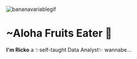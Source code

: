 ![bananavariablegif](https://github.com/Lt-Dan-Taylor/Lt-Dan-Taylor/assets/135341870/2e661092-374e-4938-9e53-4d7922d47cc5)
# ~Aloha Fruits Eater 🍍


**I'm Ricko** a ✨self-taught Data Analyst✨ wannabe...
